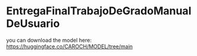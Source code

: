 # EntregaFinalTrabajoDeGradoManualDeUsuario


you can download the model here: https://huggingface.co/CAROCH/MODEL/tree/main
